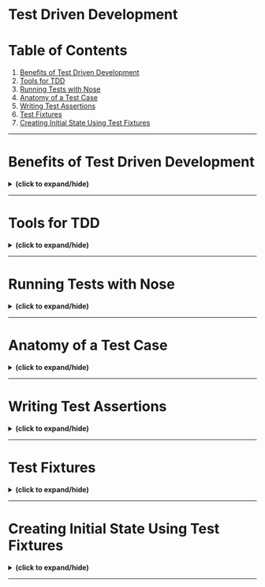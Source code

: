 # Test Driven Development

# Table of Contents
1. [Benefits of Test Driven Development](#tdd_benefits)
2. [Tools for TDD](#tdd_tools)
3. [Running Tests with Nose](#runnnig_tests_with_nose)
4. [Anatomy of a Test Case](#test_case_anatomy)
5. [Writing Test Assertions](#test_assertions)
6. [Test Fixtures](#test_fixtures)
7. [Creating Initial State Using Test Fixtures](#create_initial_state_with_test_fixtures)

---

<a id="tdd_benefits"></a>
# Benefits of Test Driven Development
<details close>
<summary><b>(click to expand/hide)</b></summary>
<!-- MarkdownTOC -->

# Test-Driven Development (TDD) and Its Benefits for DevOps

## What is TDD?
- **Definition:** TDD is a software development approach where unit test cases are written to drive the design of the code.

## Red/Green/Refactor Workflow
- **Red:** Write a failing test case for the desired code functionality.
- **Green:** Write just enough code to make the test case pass.
- **Refactor:** Improve and clean up the code without changing its behavior.

## Benefits of TDD for DevOps
- **Time Efficiency:** Quick test feedback helps developers fix breaks as features are written or modified.
- **Coding Confidence:** Test cases provide a safety net for refactoring and adding new features.
- **Quality Assurance:** Test cases verify that code changes don't introduce new bugs.
- **CI/CD Integration:** Automated testing is crucial for Continuous Integration and Continuous Delivery pipelines.

<!-- /MarkdownTOC -->
</details>

---

<a id="tdd_tools"></a>
# Tools for TDD
<details close>
<summary><b>(click to expand/hide)</b></summary>
<!-- MarkdownTOC -->

# Popular Testing Tools for TDD

## Popular Testing Frameworks for TDD
- **xUnit Series:**
  - **JUnit:** Java
  - **PyUnit/unittest:** Python
  - **NUnit:** .NET
  - **Embunit:** C/C++
- **Other Frameworks:**
  - **Jasmine:** JavaScript
  - **Mocha:** Node.js
  - **SimpleTest:** PHP

## Python Testing Tools
- **PyUnit (unittest):**
  - Built into Python.
  - Familiar to most Python developers.
- **Pytest:**
  - Supports multiple levels of setups and teardowns.
  - Not preferred if PyUnit suffices and to avoid extra dependencies.
- **Doctest:**
  - Allows writing tests in docstrings.
  - Limited and not scalable for complex code.
- **RSpec (for Ruby):**
  - Syntax supported by Python.
  - Good choice for those familiar with Ruby's RSpec.

## Additional Python Testing Tools
- **Nose:**
  - Test runner that enhances output with color and formatting.
  - Can integrate with coverage tools.
- **Coverage Tool:**
  - Measures code coverage percentage.
  - Generates reports on unexecuted code for targeted test case writing.

## Conclusion
- **The xUnit series is highly popular across different programming languages.**
- **PyUnit and Pytest are the most popular for Python testing, with Nose and coverage tools providing additional testing support.**

<!-- /MarkdownTOC -->
</details>

---

<a id="runnnig_tests_with_nose"></a>
# Running Tests with Nose
<details close>
<summary><b>(click to expand/hide)</b></summary>
<!-- MarkdownTOC -->

# Running Unit Tests with `unittest` and `Nose`

## Running Tests with `unittest`
- Invoke Python with the `unittest` module to discover and run tests.
- Tests are indicated by dots for success or "F" for failure.
- The report shows the total number of tests run and the time taken.

## Running Tests with `Nose`
- `Nose` is used for "sniffing" out bugs with more informative output.
- Use the `nosetests` command with additional parameters for color output.
- `Pinocchio` plugin adds color to the test output.
- Verbose output with descriptions from test case docstrings.
- Integrates with coverage tools to report code coverage statistics.
- Lists specific lines of code that are missing test cases.

## Comparison of Reports
- `unittest` provides a basic report with minimal information.
- `Nose` offers detailed, color-coded reports with descriptive test names.
- It also reports on code coverage and helps identify untested code lines.

---

# Video Summary: Running Tests with `unittest` and `Nose`

## Using `unittest`
- Run tests from the command line with Python's `unittest` module.
- Results are indicated by dots for each test, with "E" for errors.
- Verbose mode (`-v`) can be enabled for more output.

## Using `Nose`
- Install `Nose` to run tests with `nosetests` command.
- By default, `Nose` behaves like `unittest`.
- Verbose output with `nosetests -v` shows docstring descriptions.

## Enhancing `Nose` with Pinocchio Plugin
- Install `Pinocchio` for specification-style output (`--with-spec`) and colorized test results (`--spec-color`).
- Test failures will be highlighted in red.

## Integrating Coverage Tool with `Nose`
- Install `coverage` to report on code coverage.
- Use `--with-coverage` for coverage reports and `--cover-erase` to avoid cumulative misleading coverage data.
- Use `coverage report -m` to show missing lines not executed by tests.

## Automating Configuration with `setup.cfg`
- Create a `setup.cfg` file to specify `Nose` and coverage options without command-line flags.
- Include verbosity, specification, color, and coverage configurations.
- Running `nosetests` will now use these configurations, providing detailed and colorized output, as well as coverage reports with missing lines.

<!-- /MarkdownTOC -->
</details>

---

<a id="test_case_anatomy"></a>
# Anatomy of a Test Case
<details close>
<summary><b>(click to expand/hide)</b></summary>
<!-- MarkdownTOC -->

# Test Fixtures, Frameworks, and Writing Test Cases

## Role of Test Fixtures in Testing
- **Definition:** Test fixtures set up an initial state before tests run and clean up after they are finished.
- **Implementation:** Use `setUp()` to initialize and `tearDown()` to reset or clean up after a test case.
- **Example:** In stack tests, `setUp()` creates a new stack instance and `tearDown()` sets it to `None`.

## How Test Frameworks Help Build Assertions
- **Purpose:** Test frameworks, like Python's `unittest`, provide a set of methods to assert conditions in code.
- **Assertions:** These methods allow developers to check for expected outcomes, such as `assertEqual()` or `assertTrue()`.
- **Inheritance:** Test case classes inherit from `TestCase` to use these assertion methods.

## Constructing Test Cases
- **Structure:** Define a class that is a subclass of `TestCase` and includes test methods starting with `test`.
- **Example Test Cases:** 
  - `test_push()` to verify pushing an item onto the stack.
  - `test_pop()` to confirm popping the top item off the stack and ensuring the stack is empty afterward.

## Summary of Learning Points
- Test fixtures prepare and clean up the test environment for each test case.
- Testing frameworks provide assertion tools to confirm code behavior.
- Test cases are methods within a subclass of `TestCase` that check the functionality of the code under test.

<!-- /MarkdownTOC -->
</details>

---

<a id="test_assertions"></a>
# Writing Test Assertions
<details close>
<summary><b>(click to expand/hide)</b></summary>
<!-- MarkdownTOC -->

# Video Summary: Assertions and Path Testing in PyUnit

## Purpose of Assertions
- **Function:** Assertions evaluate to True or False to determine if a test passes or fails.
- **Behavior:** They raise an exception if they evaluate to False, marking the test as failed.

## Common PyUnit Assertions
- **Basic Assertion:** `assert()` function call.
- **PyUnit Assertions:** `TestCase` provides additional assertions for cleaner syntax.
  - `assertEqual(a, b)`: Asserts that `a` is equal to `b`.
  - `assertNotEqual(a, b)`: Asserts that `a` is not equal to `b`.
  - `assertIn(a, b)`, `assertNotIn(a, b)`: Check for membership in a collection.
  - `assertTrue()`, `assertFalse()`: Check if a value is True or False.
  - `assertIsInstance(a, TYPE)`: Asserts `a` is of `TYPE`.
  - `assertRaises()`: Checks if a specific exception is raised.

## Role of Happy Paths and Sad Paths in Testing
- **Happy Paths:** Test scenarios where everything goes as planned, confirming expected positive outcomes.
- **Sad Paths:** Scenarios where something is expected to go wrong, verifying that the function handles exceptions properly.
  - Use `assertRaises()` to check for proper handling of invalid inputs or conditions.

---

# Video Summary: Assertions and Path Testing in PyUnit

## Purpose of Assertions
- **Function:** Assertions evaluate to True or False to determine if a test passes or fails.
- **Behavior:** They raise an exception if they evaluate to False, marking the test as failed.

## Common PyUnit Assertions
- **Basic Assertion:** `assert()` function call.
- **PyUnit Assertions:** `TestCase` provides additional assertions for cleaner syntax.
  - `assertEqual(a, b)`: Asserts that `a` is equal to `b`.
  - `assertNotEqual(a, b)`: Asserts that `a` is not equal to `b`.
  - `assertIn(a, b)`, `assertNotIn(a, b)`: Check for membership in a collection.
  - `assertTrue()`, `assertFalse()`: Check if a value is True or False.
  - `assertIsInstance(a, TYPE)`: Asserts `a` is of `TYPE`.
  - `assertRaises()`: Checks if a specific exception is raised.

## Role of Happy Paths and Sad Paths in Testing
- **Happy Paths:** Test scenarios where everything goes as planned, confirming expected positive outcomes.
- **Sad Paths:** Scenarios where something is expected to go wrong, verifying that the function handles exceptions properly.
  - Use `assertRaises()` to check for proper handling of invalid inputs or conditions.

<!-- /MarkdownTOC -->
</details>

---

<a id="test_fixtures"></a>
# Test Fixtures
<details close>
<summary><b>(click to expand/hide)</b></summary>
<!-- MarkdownTOC -->

# Video Summary: The Purpose and Use of Test Fixtures in Testing

## Purpose of Using Test Fixtures
- **Initial State:** Test fixtures set up a known state before running tests.
- **Isolation:** They ensure tests run in isolation and system is reset after each test.
- **Repeatability:** Consistent starting state guarantees repeatable results.

## Situations Where Test Fixtures Are Useful
- **Data Preparation:** For setting up databases or loading specific data sets.
- **Environment Configuration:** Creating necessary files, directories, or mock objects.
- **State Consistency:** Ensuring tests start with the same environment each time.

## Using Test Fixtures for Initial State
- **PyUnit Fixtures:**
  - `setUpModule()`: Runs once before the entire module.
  - `tearDownModule()`: Runs once after all tests in the module.
  - `setUpClass()`: Runs once before all tests in a class.
  - `tearDownClass()`: Runs once after all tests in a class.
  - `setUp()`: Runs before each individual test.
  - `tearDown()`: Runs after each individual test.

## Example of Test Fixtures in PyUnit
- **Database Connection:** `setUpClass()` to connect and `tearDownClass()` to disconnect.
- **Table Management:** `setUp()` to recreate tables and `tearDown()` to clear them after each test.
- **Data Loading:**
  - Global or class-level dictionaries to hold test data.
  - Load data from JSON or other files into the test environment using `setUpClass()`.

## Test Fixtures for Account Testing
- **Folder Structure:** A `fixtures` folder contains data files like `account_data.json`.
- **Data Usage:** A global dictionary holds the data, loaded in `setUpClass()`, and used to create accounts in tests.

<!-- /MarkdownTOC -->
</details>

---

<a id="create_initial_state_with_test_fixtures"></a>
# Creating Initial State Using Test Fixtures
<details close>
<summary><b>(click to expand/hide)</b></summary>
<!-- MarkdownTOC -->



<!-- /MarkdownTOC -->
</details>

---

